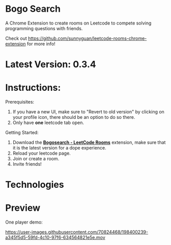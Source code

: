 # Bogo Search
A Chrome Extension to create rooms on Leetcode to compete solving programming questions with friends.

Check out https://github.com/sunnyguan/leetcode-rooms-chrome-extension for more info!

# Latest Version: 0.3.4

# Instructions:
Prerequisites:
1. If you have a new UI, make sure to "Revert to old version" by clicking on your profile icon, there should be an option to do so there.
2. Only have **one** leetcode tab open.

Getting Started:
1. Download the **[Bogosearch - LeetCode Rooms](https://chrome.google.com/webstore/detail/bogosearch-leetcode-rooms/elcfbhjmhecbkfilbohmojhoiidpokjf?hl=en-US)** extension, make sure that it is the latest version for a dope experience.
2. Reload your leetcode page.
3. Join or create a room.
4. Invite friends!

# Technologies

# Preview

One player demo:

https://user-images.githubusercontent.com/70824468/198400239-a345f5d5-59fd-4c10-97f6-634564821e5e.mov




